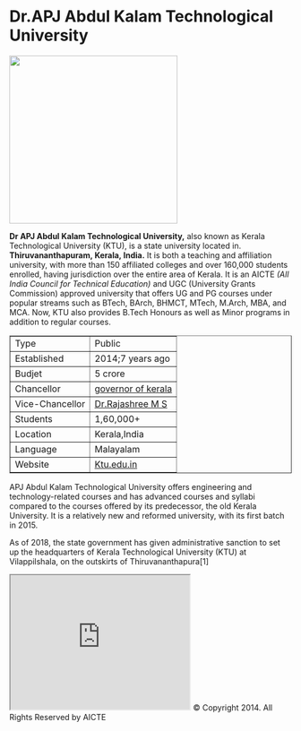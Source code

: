 <html>
<link rel="stylesheet" type="text/css" href="style.css" />
<body>
<h1><strong>Dr.APJ Abdul Kalam Technological University</strong></h1>
<img src="https://encrypted-tbn0.gstatic.com/images?q=tbn:ANd9GcSU72VGy9d4hfllnfAihHudnPCgyzxSD7n2Qg&usqp=CAU" width="300px" />
<p>
  <strong>Dr APJ Abdul Kalam Technological University,</strong> also known as Kerala Technological University (KTU), is a state university located in. <strong> Thiruvananthapuram, Kerala, India.</strong> It is both a teaching and affiliation university, with more than 150 affiliated colleges and over 160,000 students enrolled, having jurisdiction over the entire area of Kerala. It is an AICTE    
  <i>(All India Council for Technical Education)</i> and UGC (University Grants Commission) approved university that offers UG and PG courses under popular streams such as BTech, BArch, BHMCT, MTech, M.Arch, MBA, and MCA. Now, KTU also provides B.Tech Honours as well as Minor programs in addition to regular courses.
  <br>
 <table border="1" cellpadding="5" cellspacing="0">
    <tr>
        <td>Type</td>
        <td>Public</td>
    </tr>
    <tr>    
        <td>Established</td>
        <td>2014;7 years ago</td>
    </tr>
    <tr>
        <td>Budjet</td>
        <td>5 crore</td>
    </tr>
    <tr>
        <td>Chancellor</td>
        <td><a href="http://www.kerala.gov.in">
    governor of kerala
</a></td>
    </tr>
    <tr>
        <td>Vice-Chancellor</td>
        <td>  <a href="https://www.iiitmk.ac.in/instructor/prof-rajashree-ms/ ">
    Dr.Rajashree M S
</a>

   </td>
    </tr>
    <tr>
        <td>Students</td>
        <td>1,60,000+</td>
    </tr>
    <tr>
        <td>Location</td>
        <td>Kerala,India</td>
    </tr>
    <tr>
        <td>Language</td>
        <td>Malayalam</td>
    </tr>
    <tr>
        <td>Website</td>
        <td><a href="http://www.ktu.edu.in">
    Ktu.edu.in
</a></td>
    </tr>
</table>
</p>


<p>
  APJ Abdul Kalam Technological University offers engineering and technology-related courses and has advanced courses and syllabi compared to the courses offered by its predecessor, the old Kerala University. It is a relatively new and reformed university, with its first batch in 2015.

As of 2018, the state government has given administrative sanction to set up the headquarters of Kerala Technological University (KTU) at Vilappilshala, on the outskirts of Thiruvananthapura[1] 
</p>     
<iframe width="320" height="240" src="https://www.youtube.com/embed/B-z0oFiNXtY"></iframe>





 
  

   <Label class="copyright">
   <span>© Copyright 2014. All Rights Reserved by AICTE</span>
  </Label>
</body>
</html>



